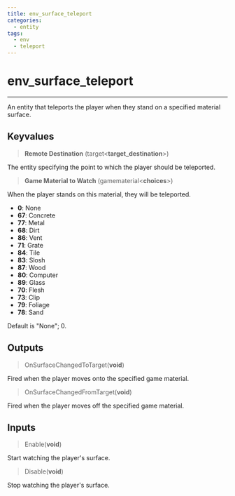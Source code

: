 ```yaml
---
title: env_surface_teleport
categories:
  - entity
tags:
  - env
  - teleport
---
```


# env_surface_teleport

---

An entity that teleports the player when they stand on a specified material surface.

## Keyvalues

> **Remote Destination** (target&lt;**target_destination**&gt;)

The entity specifying the point to which the player should be teleported.

> **Game Material to Watch** (gamematerial&lt;**choices**&gt;)

When the player stands on this material, they will be teleported.

- **0**: None
- **67**: Concrete
- **77**: Metal
- **68**: Dirt
- **86**: Vent
- **71**: Grate
- **84**: Tile
- **83**: Slosh
- **87**: Wood
- **80**: Computer
- **89**: Glass
- **70**: Flesh
- **73**: Clip
- **79**: Foliage
- **78**: Sand

Default is "None"; 0.

## Outputs

> OnSurfaceChangedToTarget(**void**)

Fired when the player moves onto the specified game material.

> OnSurfaceChangedFromTarget(**void**)

Fired when the player moves off the specified game material.

## Inputs

> Enable(**void**)

Start watching the player's surface.

> Disable(**void**)

Stop watching the player's surface.
